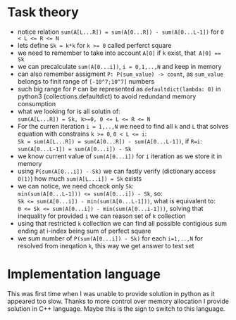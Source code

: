 # Task theory
- notice relation `sum(A[L...R]) = sum(A[0...R]) - sum(A[0...L-1])` for `0 < L <= R <= N`
- lets define `Sk = k*k` for `k >= 0` called perferct square
- we need to remember to take into account `A[0]` if `k` exist, that` A[0] == Sk`
- we can precalculate `sum(A[0...i])`, `i = 0,1,..,N` and keep in memory
- can also remember assigment `P: P(sum_value) -> count`, as `sum_value` belongs to finit range of `[-10^7;10^7]` numbers
- such big range for `P` can be represented as `defaultdict(lambda: 0)` in python3 (collections.defaultdict) to avoid redundand memory consumption 
- what we looking for is all solutin of: <br>
    `sum(A[L...R]) = Sk, k>=0, 0 <= L <= R <= N`
- For the curren iteration `i = 1,..,N` we need to find all `k` and `L` that solves equation with constrains `k >= 0`, `0 < L <= i`:<br>
    `Sk = sum(A[L...R]) = sum(A[0...R]) - sum(A[0...L-1])`, if `R=i`:<br>
    `sum(A[0...L-1]) = sum(A[0...i]) - Sk` 
- we know current value of `sum(A[0...i])` for `i` iteration as we store it in memory
- using `P(sum(A[0...i]) - Sk)` we can fastly verify (dictionary access `O(1)`) how much `sum(A[L...i]) = Sk` exists
- we can notice, we need chceck only `Sk`:<br>
    `min(sum(A[0...L-1])) <= sum(A[0...i]) - Sk`, so: <br>
    `Sk <= sum(A[0...i]) - min(sum(A[0...L-1]))`, what is equivalent to:<br>
    `0 <= Sk <= sum(A[0...i]) - min(sum(A[0...i-1]))`, solving that inequality for provided `i` we can reason set of `k` collection
- using that restricted `k` collection we can find all possible contigious sum ending at i-index being sum of perfect square
- we sum number of `P(sum(A[0...i]) - Sk)` for each `i=1,..,N` for resolved from ineqation `k`, this way we get answer to test set

# Implementation language
This was first time when I was unable to provide solution in python as it appeared too slow. Thanks to more control over memory allocation I provide solution in C++ language. Maybe this is the sign to switch to this language. 